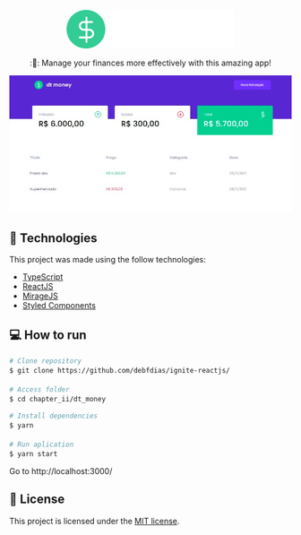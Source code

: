 <p align="center">
   <img src="./.github/logo.svg" alt="dt money" width="300"/>
</p>


<p align="center">
  :💸: Manage your finances more effectively with this amazing app!
</p>


<div align="center">
   <img src="./.github/screen1.png" width="700px">
</div>

## :rocket: Technologies
This project was made using the follow technologies:

* [TypeScript](https://www.typescriptlang.org/)      
* [ReactJS](https://reactjs.org/)      
* [MirageJS](https://miragejs.com/)
* [Styled Components](https://styled-components.com/)


## :computer: How to run

```bash
# Clone repository
$ git clone https://github.com/debfdias/ignite-reactjs/

# Access folder 
$ cd chapter_ii/dt_money
```

```bash
# Install dependencies
$ yarn

# Run aplication
$ yarn start
```
Go to http://localhost:3000/ 


## :page_facing_up: License

This project is licensed under the [MIT license](./LICENSE).
